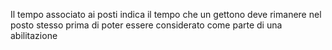 
Il tempo associato ai posti indica il tempo che un gettono deve rimanere nel posto stesso prima di poter essere considerato come parte di una abilitazione